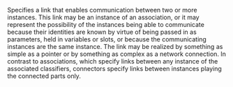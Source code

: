 Specifies a link that enables communication between two or more instances. This link may be an instance of an association, or it may represent the possibility of the instances being able to communicate because their identities are known by virtue of being passed in as parameters, held in variables or slots, or because the communicating instances are the same instance. The link may be realized by something as simple as a pointer or by something as complex as a network connection. In contrast to associations, which specify links between any instance of the associated classifiers, connectors specify links between instances playing the connected parts only.